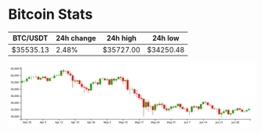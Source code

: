 # Bitcoin Stats

BTC/USDT|24h change|24h high|24h low|
|---|---|---|---|
|$35535.13|2.48%|$35727.00|$34250.48|

<img src="./chart.svg">
